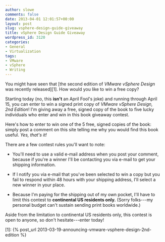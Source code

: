 ```yaml
---
author: slowe
comments: false
date: 2013-04-01 12:01:57+00:00
layout: post
slug: vsphere-design-guide-giveaway
title: vSphere Design Guide Giveaway
wordpress_id: 3120
categories:
- General
- Virtualization
tags:
- VMware
- vSphere
- Writing
---
```


You might have seen that [the second edition of _VMware vSphere Design_ was recently released][1]. How would you like to win a free copy?

Starting today (no, this **isn't** an April Fool's joke) and running through April 15, you can enter to win a signed print copy of _VMware vSphere Design, 2nd Edition_! I'm giving away a free, signed copy of the book to five lucky individuals who enter and win in this book giveaway contest.

Here's how to enter to win one of the 5 free, signed copies of the book: simply post a comment on this site telling me why you would find this book useful. _Yes, that's it!_

There are a few contest rules you'll want to note:

* You'll need to use a valid e-mail address when you post your comment, because if you're a winner I'll be contacting you via e-mail to get your shipping information.

* If I notify you via e-mail that you've been selected to win a copy but you fail to respond within 48 hours with your shipping address, I'll select a new winner in your place.

* Because I'm paying for the shipping out of my own pocket, I'll have to limit this contest to **continental US residents only.** (Sorry folks---my personal budget can't sustain sending print books worldwide.)

Aside from the limitation to continental US residents only, this contest is open to anyone, so don't hesitate---enter today!

[1]: {% post_url 2013-03-19-announcing-vmware-vsphere-design-2nd-edition %}
